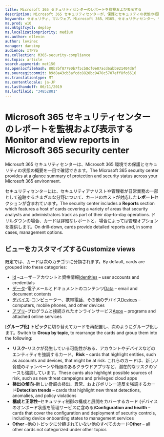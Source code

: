 ```yaml
---
title: Microsoft 365 セキュリティセンターのレポートを監視および表示する
description: Microsoft 365 セキュリティセンターが、保護とセキュリティの状態の概要を一目で確認できるようにする方法について説明します。
keywords: セキュリティ、マルウェア、Microsoft 365、M365、セキュリティセンター、モニター、レポート、状態
ms.prod: w10
ms.mktglfcycl: deploy
ms.localizationpriority: medium
ms.author: ellevin
author: levinec
manager: dansimp
audience: ITPro
ms.collection: M365-security-compliance
ms.topic: article
search.appverid: met150
ms.openlocfilehash: 80b7bf07790b7f5cb8cf0e07acd6abb921404d6f
ms.sourcegitcommit: b9d8a43cb3afcdc8820bc9470c5707eff8fc6616
ms.translationtype: MT
ms.contentlocale: ja-JP
ms.lasthandoff: 06/11/2019
ms.locfileid: "34852801"
---
```

# <a name="monitor-and-view-reports-in-microsoft-365-security-center"></a><span data-ttu-id="096de-104">Microsoft 365 セキュリティセンターのレポートを監視および表示する</span><span class="sxs-lookup"><span data-stu-id="096de-104">Monitor and view reports in Microsoft 365 security center</span></span>

<span data-ttu-id="096de-105">Microsoft 365 セキュリティセンターは、Microsoft 365 環境での保護とセキュリティの状態の概要を一目で確認できます。</span><span class="sxs-lookup"><span data-stu-id="096de-105">The Microsoft 365 security center provides at a glance summary of protection and security status across your Microsoft 365 environment.</span></span>

<span data-ttu-id="096de-106">セキュリティセンターには、セキュリティアナリストや管理者が日常業務の一部として追跡するさまざまな分野について、カードのホストが対応した**レポート**セクションが含まれています。</span><span class="sxs-lookup"><span data-stu-id="096de-106">The security center includes a **Reports** section which features a host of cards covering a variety of areas that security analysts and administrators track as part of their day-to-day operations.</span></span> <span data-ttu-id="096de-107">ドリルダウンの場合、カードは詳細なレポートと、場合によっては管理オプションを提供します。</span><span class="sxs-lookup"><span data-stu-id="096de-107">On drill-down, cards provide detailed reports and, in some cases, management options.</span></span>

## <a name="customize-views"></a><span data-ttu-id="096de-108">ビューをカスタマイズする</span><span class="sxs-lookup"><span data-stu-id="096de-108">Customize views</span></span>

<span data-ttu-id="096de-109">既定では、カードは次のカテゴリに分類されます。</span><span class="sxs-lookup"><span data-stu-id="096de-109">By default, cards are grouped into these categories:</span></span>
  
* <span data-ttu-id="096de-110">[Id](monitor-and-report-identities.md) –ユーザーアカウントと資格情報</span><span class="sxs-lookup"><span data-stu-id="096de-110">[Identities](monitor-and-report-identities.md) – user accounts and credentials</span></span>
* <span data-ttu-id="096de-111">[データ](monitor-data.md)–電子メールとドキュメントのコンテンツ</span><span class="sxs-lookup"><span data-stu-id="096de-111">[Data](monitor-data.md) – email and document contents</span></span>
* <span data-ttu-id="096de-112">[デバイス](monitor-devices.md)–コンピューター、携帯電話、その他のデバイス</span><span class="sxs-lookup"><span data-stu-id="096de-112">[Devices](monitor-devices.md) – computers, mobile phones, and other devices</span></span>
* <span data-ttu-id="096de-113">[アプリ](monitor-apps.md)–プログラムと接続されたオンラインサービス</span><span class="sxs-lookup"><span data-stu-id="096de-113">[Apps](monitor-apps.md) – programs and attached online services</span></span>

<span data-ttu-id="096de-114">[**グループ化] トピック**に切り替えてカードを再配置し、次のようにグループ化します。</span><span class="sxs-lookup"><span data-stu-id="096de-114">Switch to **Group by topic**, to rearrange the cards and group them into the following:</span></span>

* <span data-ttu-id="096de-115">**リスク**–リスクが発生している可能性がある、アカウントやデバイスなどのエンティティを強調するカード。</span><span class="sxs-lookup"><span data-stu-id="096de-115">**Risk** – cards that highlight entities, such as accounts and devices, that might be at risk.</span></span> <span data-ttu-id="096de-116">これらのカードは、新しい脅威のキャンペーンや権限のあるクラウドアプリなど、潜在的なリスクのソースも強調しています。</span><span class="sxs-lookup"><span data-stu-id="096de-116">These cards also highlight possible sources of risk, such as new threat campaigns and privileged cloud apps</span></span>  
* <span data-ttu-id="096de-117">**検出の傾向**–新しい脅威の検出、異常、およびポリシー違反を強調するカード</span><span class="sxs-lookup"><span data-stu-id="096de-117">**Detection trends** – cards that highlight new threat detections, anomalies, and policy violations</span></span>
* <span data-ttu-id="096de-118">**構成と正常性**–セキュリティ制御の構成と展開をカバーするカード (デバイスのオンボード状態を管理サービスに含める)</span><span class="sxs-lookup"><span data-stu-id="096de-118">**Configuration and health** – cards that cover the configuration and deployment of security controls, including device onboarding states to management services</span></span>
* <span data-ttu-id="096de-119">**Other** –他のトピックに分類されていない他のすべてのカード</span><span class="sxs-lookup"><span data-stu-id="096de-119">**Other** – all other cards not categorized under other topics</span></span>
